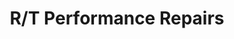 ---
title: "R/T Performance Repairs"
url: /fairmont-city/r-t-performance-repairs/
shop: car repair
---